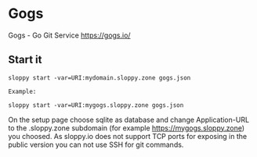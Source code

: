 # Gogs

Gogs - Go Git Service https://gogs.io/

## Start it

```
sloppy start -var=URI:mydomain.sloppy.zone gogs.json

Example:

sloppy start -var=URI:mygogs.sloppy.zone gogs.json
```

On the setup page choose sqlite as database and change Application-URL to the .sloppy.zone subdomain (for example https://mygogs.sloppy.zone) you choosed. As sloppy.io does not support TCP ports for exposing in the public version you can not use SSH for git commands.
